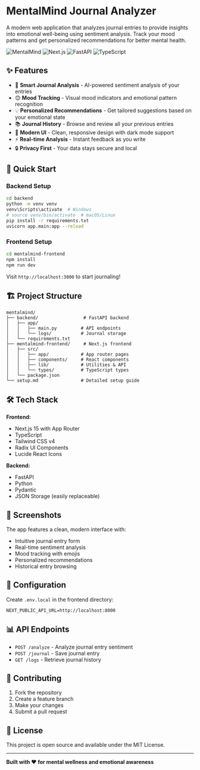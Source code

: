 # MentalMind Journal Analyzer

A modern web application that analyzes journal entries to provide insights into emotional well-being using sentiment analysis. Track your mood patterns and get personalized recommendations for better mental health.

![MentalMind](https://img.shields.io/badge/MentalMind-Journal%20Analyzer-blue)
![Next.js](https://img.shields.io/badge/Next.js-15-black)
![FastAPI](https://img.shields.io/badge/FastAPI-Python-green)
![TypeScript](https://img.shields.io/badge/TypeScript-Ready-blue)

## ✨ Features

- 📝 **Smart Journal Analysis** - AI-powered sentiment analysis of your entries
- 😊 **Mood Tracking** - Visual mood indicators and emotional pattern recognition  
- 💡 **Personalized Recommendations** - Get tailored suggestions based on your emotional state
- 📚 **Journal History** - Browse and review all your previous entries
- 🎨 **Modern UI** - Clean, responsive design with dark mode support
- ⚡ **Real-time Analysis** - Instant feedback as you write
- 🔒 **Privacy First** - Your data stays secure and local

## 🚀 Quick Start

### Backend Setup
```bash
cd backend
python -m venv venv
venv\Scripts\activate  # Windows
# source venv/bin/activate  # macOS/Linux
pip install -r requirements.txt
uvicorn app.main:app --reload
```

### Frontend Setup
```bash
cd mentalmind-frontend
npm install
npm run dev
```

Visit `http://localhost:3000` to start journaling!

## 🏗️ Project Structure

```
mentalmind/
├── backend/                 # FastAPI backend
│   ├── app/
│   │   ├── main.py         # API endpoints
│   │   └── logs/           # Journal storage
│   └── requirements.txt
├── mentalmind-frontend/     # Next.js frontend
│   ├── src/
│   │   ├── app/            # App router pages
│   │   ├── components/     # React components
│   │   ├── lib/            # Utilities & API
│   │   └── types/          # TypeScript types
│   └── package.json
└── setup.md                # Detailed setup guide
```

## 🛠️ Tech Stack

**Frontend:**
- Next.js 15 with App Router
- TypeScript
- Tailwind CSS v4
- Radix UI Components
- Lucide React Icons

**Backend:**
- FastAPI
- Python
- Pydantic
- JSON Storage (easily replaceable)

## 📱 Screenshots

The app features a clean, modern interface with:
- Intuitive journal entry form
- Real-time sentiment analysis
- Mood tracking with emojis
- Personalized recommendations
- Historical entry browsing

## 🔧 Configuration

Create `.env.local` in the frontend directory:
```env
NEXT_PUBLIC_API_URL=http://localhost:8000
```

## 📊 API Endpoints

- `POST /analyze` - Analyze journal entry sentiment
- `POST /journal` - Save journal entry  
- `GET /logs` - Retrieve journal history

## 🤝 Contributing

1. Fork the repository
2. Create a feature branch
3. Make your changes
4. Submit a pull request

## 📄 License

This project is open source and available under the MIT License.

---

**Built with ❤️ for mental wellness and emotional awareness** 